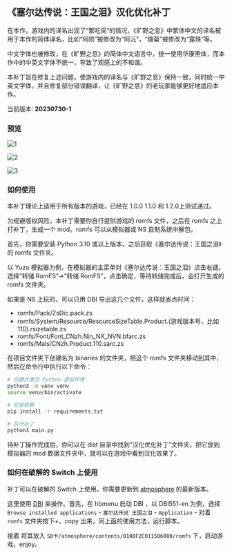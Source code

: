 ## 《塞尔达传说：王国之泪》汉化优化补丁

在本作，游戏内的译名出现了“繁吃简”的情况，《旷野之息》中繁体中文的译名被用于本作的简体译名，比如“阿陨”被修改为“阿沅”，“璐菊”被修改为“露珠”等。

中文字体也被修改，在《旷野之息》的简体中文语言中，统一使用华康黑体，而本作中的中英文字体不统一，导致了观感上的不和谐。

本补丁旨在修复上述问题，使游戏内的译名与《旷野之息》保持一致，同时统一中英文字体，并且修复部分错误翻译，让《旷野之息》的老玩家能够更好地适应本作。

当前版本: **20230730-1**

### 预览

![1](./preview/1.png)

![2](./preview/2.png)

![3](./preview/3.png)

### 如何使用

本补丁理论上适用于所有版本的游戏，已经在 1.0.0 1.1.0 和 1.2.0上测试通过。

为规避版权风险，本补丁需要你自行提供游戏的 romfs 文件，之后在 romfs 之上打补丁，生成一个 mod。romfs 可以从模拟器或 NS 自制系统中解包。

首先，你需要安装 Python 3.10 或以上版本，之后获取《塞尔达传说：王国之泪》的 romfs 文件夹。

以 Yuzu 模拟器为例，在模拟器的主菜单对《塞尔达传说：王国之泪》点击右键。选择“转储 RomFS”->“转储 RomFS”，点击确定，等待转储完成后，会打开生成的 romfs 文件夹。

如果是 NS 上玩的，可以只用 DBI 导出这几个文件，这样就省点时间：
- romfs/Pack/ZsDic.pack.zs
- romfs/System/Resource/ResourceSizeTable.Product.(游戏版本号，比如 110).rsizetable.zs
- romfs/Font/Font_CNzh.Nin_NX_NVN.bfarc.zs
- romfs/Mals/CNzh.Product.110.sarc.zs

在项目文件夹下创建名为 binaries 的文件夹，把这个 romfs 文件夹移动到其中，然后在命令行中执行以下命令：

```bash
# 创建并激活 Python 虚拟环境
python3 -m venv venv
source venv/bin/activate

# 安装依赖
pip install -r requirements.txt

# 执行补丁
python3 main.py
```

待补丁操作完成后，你可以在 dist 目录中找到“汉化优化补丁”文件夹，把它放到模拟器的 mod 数据文件夹中，就可以在游戏中看到汉化效果了。

### 如何在破解的 Switch 上使用

补丁可以在破解的 Switch 上使用。你需要更新到 [atmosphere](https://github.com/Atmosphere-NX/Atmosphere) 的最新版本。

这里使用 [DBI](https://github.com/rashevskyv/dbi) 来操作。首先，在 hbmenu 启动 DBI ，以 DBI551-en 为例，选择 `Browse installed applications` - `塞尔达传说 王国之泪` - `Application` - 对着 `romfs` 文件夹按下+，copy 出来，同上面的使用方法，运行脚本。

接着 将其放入 `SD卡/atmosphere/contents/0100F2C0115B6000/romfs` 下，启动游戏，enjoy。
